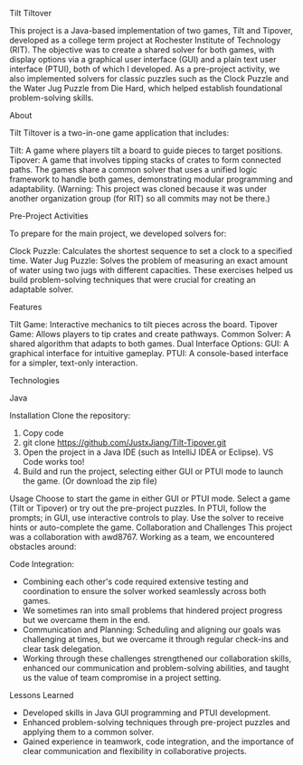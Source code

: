 Tilt Tiltover

This project is a Java-based implementation of two games, Tilt and Tipover, developed as a college term project at Rochester Institute of Technology (RIT). The objective was to create a shared solver for both games, with display options via a graphical user interface (GUI) and a plain text user interface (PTUI), both of which I developed. As a pre-project activity, we also implemented solvers for classic puzzles such as the Clock Puzzle and the Water Jug Puzzle from Die Hard, which helped establish foundational problem-solving skills.


About

Tilt Tiltover is a two-in-one game application that includes:

Tilt: A game where players tilt a board to guide pieces to target positions.
Tipover: A game that involves tipping stacks of crates to form connected paths.
The games share a common solver that uses a unified logic framework to handle both games, demonstrating modular programming and adaptability.
(Warning: This project was cloned because it was under another organization group (for RIT) so all commits may not be there.)


Pre-Project Activities

To prepare for the main project, we developed solvers for:

Clock Puzzle: Calculates the shortest sequence to set a clock to a specified time.
Water Jug Puzzle: Solves the problem of measuring an exact amount of water using two jugs with different capacities.
These exercises helped us build problem-solving techniques that were crucial for creating an adaptable solver.


Features

Tilt Game: Interactive mechanics to tilt pieces across the board.
Tipover Game: Allows players to tip crates and create pathways.
Common Solver: A shared algorithm that adapts to both games.
Dual Interface Options:
GUI: A graphical interface for intuitive gameplay.
PTUI: A console-based interface for a simpler, text-only interaction.

Technologies

Java

Installation
Clone the repository:
1. Copy code
2. git clone https://github.com/JustxJiang/Tilt-Tipover.git
3. Open the project in a Java IDE (such as IntelliJ IDEA or Eclipse). VS Code works too!
4. Build and run the project, selecting either GUI or PTUI mode to launch the game.
(Or download the zip file)

Usage
Choose to start the game in either GUI or PTUI mode.
Select a game (Tilt or Tipover) or try out the pre-project puzzles.
In PTUI, follow the prompts; in GUI, use interactive controls to play.
Use the solver to receive hints or auto-complete the game.
Collaboration and Challenges
This project was a collaboration with awd8767. Working as a team, we encountered obstacles around:

Code Integration: 
- Combining each other's code required extensive testing and coordination to ensure the solver worked seamlessly across both games.
- We sometimes ran into small problems that hindered project progress but we overcame them in the end. 
- Communication and Planning: Scheduling and aligning our goals was challenging at times, but we overcame it through regular check-ins and clear task delegation.
- Working through these challenges strengthened our collaboration skills, enhanced our communication and problem-solving abilities, and taught us the value of team compromise in a project setting.

Lessons Learned
- Developed skills in Java GUI programming and PTUI development.
- Enhanced problem-solving techniques through pre-project puzzles and applying them to a common solver.
- Gained experience in teamwork, code integration, and the importance of clear communication and flexibility in collaborative projects.
